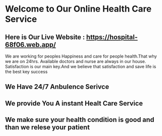 # Welcome to Our Online Health Care Service

## Here is Our Live Website  : https://hospital-68f06.web.app/
We are working for peoples Happiness and care for people health.That why we are on 24hrs. Available doctors and nurse are always in our house. Satisfaction is our main key.And we believe that satisfaction and save life is the best key success

## We Have 24/7 Anbulence Serivce 

## We provide You A instant Healt Care Service

## We make sure your health condition is good and than we relese your  patient
